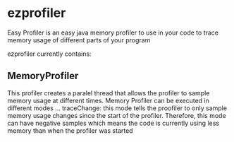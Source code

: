 # ezprofiler
Easy Profiler is an easy java memory profiler to use in your code to trace memory usage of different parts of your program

ezprofiler currently contains:

## MemoryProfiler
  This profiler creates a paralel thread that allows the profiler to sample memory usage at different times. Memory Profiler can be executed in different modes
... traceChange: this mode tells the proofiler to only sample memory usage changes since the start of the profiler. Therefore, this mode can have negative samples which means the code is currently using less memory than when the profiler was started
